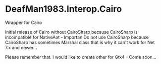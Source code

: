 # DeafMan1983.Interop.Cairo
Wrapper for Cairo

Initial release of Cairo without CairoSharp because CairoSharp is incompatible for NativeAot - Importan
Do not use CairoSharp because CairoSharp has sometimes Marshal class that is why it can't work for Net 7.x and newer...

Please remember that. I would like to create other for Gtk4 - Come soon...
